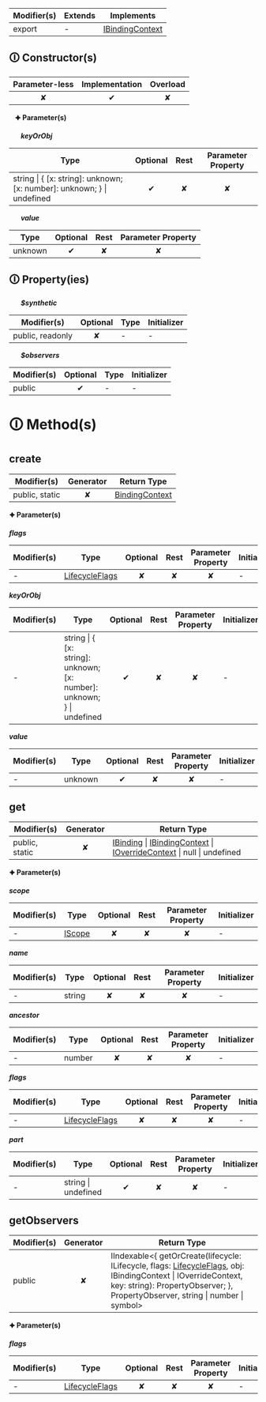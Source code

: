 | Modifier(s)                            | Extends                      | Implements                                    |
|----------------------------------------|------------------------------|-----------------------------------------------|
| export | - | [IBindingContext](https://hamedfathi.gitbook.io/aurelia-2-doc-api/runtime/interface/observation/ibindingcontext) |

## &#128712; Constructor(s)

| Parameter-less                         | Implementation                          | Overload                          |
|:--------------------------------------:|:---------------------------------------:|:---------------------------------:|
| ✘ | ✔ | ✘ |

&nbsp;&nbsp; **&#128966; Parameter(s)**

&nbsp;&nbsp;&nbsp;&nbsp;&nbsp; _**keyOrObj**_

| Type                        | Optional                           | Rest                          | Parameter Property                          |
|-----------------------------|:----------------------------------:|:-----------------------------:|:-------------------------------------------:|
| string &#124; { [x: string]: unknown; [x: number]: unknown; } &#124; undefined | ✔  | ✘ | ✘ |

&nbsp;&nbsp;&nbsp;&nbsp;&nbsp; _**value**_

| Type                        | Optional                           | Rest                          | Parameter Property                          |
|-----------------------------|:----------------------------------:|:-----------------------------:|:-------------------------------------------:|
| unknown | ✔  | ✘ | ✘ |

## &#128712; Property(ies)

&nbsp;&nbsp;&nbsp;&nbsp;&nbsp; _**$synthetic**_

| Modifier(s)                               | Optional                           | Type                        | Initializer                       |
|-------------------------------------------|:----------------------------------:|-----------------------------|-----------------------------------|
| public, readonly | ✘ | - | - |

&nbsp;&nbsp;&nbsp;&nbsp;&nbsp; _**$observers**_

| Modifier(s)                               | Optional                           | Type                        | Initializer                       |
|-------------------------------------------|:----------------------------------:|-----------------------------|-----------------------------------|
| public | ✔ | - | - |

# &#128712; Method(s)

## create

| Modifier(s)                              | Generator                          | Return Type                       |
|------------------------------------------|:----------------------------------:|-----------------------------------|
| public, static | ✘ | [BindingContext](https://hamedfathi.gitbook.io/aurelia-2-doc-api/runtime/observation/class/binding-context/bindingcontext) |

**&#128966; Parameter(s)**

_**flags**_

| Modifier(s)                              | Type                        | Optional                           | Rest                          | Parameter Property                          | Initializer                       |
|------------------------------------------|-----------------------------|:----------------------------------:|:-----------------------------:|:-------------------------------------------:|-----------------------------------|
| - | [LifecycleFlags](https://hamedfathi.gitbook.io/aurelia-2-doc-api/runtime/enum/flags/lifecycleflags) | ✘  | ✘ | ✘ | - |

_**keyOrObj**_

| Modifier(s)                              | Type                        | Optional                           | Rest                          | Parameter Property                          | Initializer                       |
|------------------------------------------|-----------------------------|:----------------------------------:|:-----------------------------:|:-------------------------------------------:|-----------------------------------|
| - | string &#124; { [x: string]: unknown; [x: number]: unknown; } &#124; undefined | ✔  | ✘ | ✘ | - |

_**value**_

| Modifier(s)                              | Type                        | Optional                           | Rest                          | Parameter Property                          | Initializer                       |
|------------------------------------------|-----------------------------|:----------------------------------:|:-----------------------------:|:-------------------------------------------:|-----------------------------------|
| - | unknown | ✔  | ✘ | ✘ | - |

## get

| Modifier(s)                              | Generator                          | Return Type                       |
|------------------------------------------|:----------------------------------:|-----------------------------------|
| public, static | ✘ | [IBinding](https://hamedfathi.gitbook.io/aurelia-2-doc-api/runtime/interface/lifecycle/ibinding) &#124; [IBindingContext](https://hamedfathi.gitbook.io/aurelia-2-doc-api/runtime/interface/observation/ibindingcontext) &#124; [IOverrideContext](https://hamedfathi.gitbook.io/aurelia-2-doc-api/runtime/interface/observation/ioverridecontext) &#124; null &#124; undefined |

**&#128966; Parameter(s)**

_**scope**_

| Modifier(s)                              | Type                        | Optional                           | Rest                          | Parameter Property                          | Initializer                       |
|------------------------------------------|-----------------------------|:----------------------------------:|:-----------------------------:|:-------------------------------------------:|-----------------------------------|
| - | [IScope](https://hamedfathi.gitbook.io/aurelia-2-doc-api/runtime/interface/observation/iscope) | ✘  | ✘ | ✘ | - |

_**name**_

| Modifier(s)                              | Type                        | Optional                           | Rest                          | Parameter Property                          | Initializer                       |
|------------------------------------------|-----------------------------|:----------------------------------:|:-----------------------------:|:-------------------------------------------:|-----------------------------------|
| - | string | ✘  | ✘ | ✘ | - |

_**ancestor**_

| Modifier(s)                              | Type                        | Optional                           | Rest                          | Parameter Property                          | Initializer                       |
|------------------------------------------|-----------------------------|:----------------------------------:|:-----------------------------:|:-------------------------------------------:|-----------------------------------|
| - | number | ✘  | ✘ | ✘ | - |

_**flags**_

| Modifier(s)                              | Type                        | Optional                           | Rest                          | Parameter Property                          | Initializer                       |
|------------------------------------------|-----------------------------|:----------------------------------:|:-----------------------------:|:-------------------------------------------:|-----------------------------------|
| - | [LifecycleFlags](https://hamedfathi.gitbook.io/aurelia-2-doc-api/runtime/enum/flags/lifecycleflags) | ✘  | ✘ | ✘ | - |

_**part**_

| Modifier(s)                              | Type                        | Optional                           | Rest                          | Parameter Property                          | Initializer                       |
|------------------------------------------|-----------------------------|:----------------------------------:|:-----------------------------:|:-------------------------------------------:|-----------------------------------|
| - | string &#124; undefined | ✔  | ✘ | ✘ | - |

## getObservers

| Modifier(s)                              | Generator                          | Return Type                       |
|------------------------------------------|:----------------------------------:|-----------------------------------|
| public | ✘ | IIndexable&lt;{ getOrCreate(lifecycle: ILifecycle, flags: [LifecycleFlags](https://hamedfathi.gitbook.io/aurelia-2-doc-api/runtime/enum/flags/lifecycleflags), obj: IBindingContext &#124; IOverrideContext, key: string): PropertyObserver; }, PropertyObserver, string &#124; number &#124; symbol&gt; |

**&#128966; Parameter(s)**

_**flags**_

| Modifier(s)                              | Type                        | Optional                           | Rest                          | Parameter Property                          | Initializer                       |
|------------------------------------------|-----------------------------|:----------------------------------:|:-----------------------------:|:-------------------------------------------:|-----------------------------------|
| - | [LifecycleFlags](https://hamedfathi.gitbook.io/aurelia-2-doc-api/runtime/enum/flags/lifecycleflags) | ✘  | ✘ | ✘ | - |